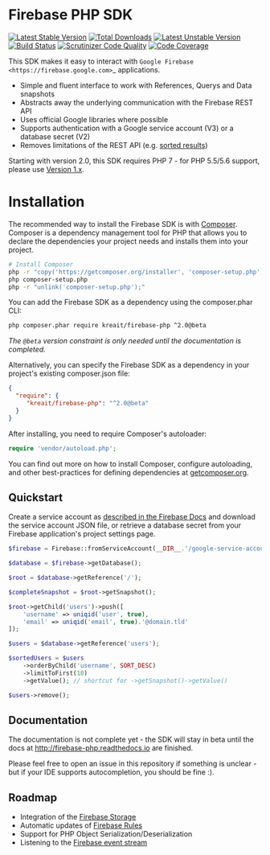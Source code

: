 # Firebase PHP SDK

[![Latest Stable Version](https://poser.pugx.org/kreait/firebase-php/v/stable)](https://packagist.org/packages/kreait/firebase-php)
[![Total Downloads](https://poser.pugx.org/kreait/firebase-php/downloads)](https://packagist.org/packages/kreait/firebase-php)
[![Latest Unstable Version](https://poser.pugx.org/kreait/firebase-php/v/unstable)](https://packagist.org/packages/kreait/firebase-php)
[![Build Status](https://travis-ci.org/kreait/firebase-php.svg?branch=master)](https://travis-ci.org/kreait/firebase-php)
[![Scrutinizer Code Quality](https://scrutinizer-ci.com/g/kreait/firebase-php/badges/quality-score.png?b=master)](https://scrutinizer-ci.com/g/kreait/firebase-php/?branch=master)
[![Code Coverage](https://scrutinizer-ci.com/g/kreait/firebase-php/badges/coverage.png?b=master)](https://scrutinizer-ci.com/g/kreait/firebase-php/?branch=master)

This SDK makes it easy to interact with `Google Firebase <https://firebase.google.com>`_
applications.

- Simple and fluent interface to work with References, Querys and Data snapshots
- Abstracts away the underlying communication with the Firebase REST API
- Uses official Google libraries where possible
- Supports authentication with a Google service account (V3) or a database secret (V2)
- Removes limitations of the REST API (e.g.
  [sorted results](https://firebase.google.com/docs/database/rest/retrieve-data#section-rest-ordered-data))
 
Starting with version 2.0, this SDK requires PHP 7 - for PHP 5.5/5.6 support, please use
[Version 1.x](http://firebase-php.readthedocs.io/en/1.x/).

# Installation

The recommended way to install the Firebase SDK is with [Composer](http://getcomposer.org).
Composer is a dependency management tool for PHP that allows you to declare the dependencies your project needs and
installs them into your project.

```bash
# Install Composer
php -r "copy('https://getcomposer.org/installer', 'composer-setup.php');"
php composer-setup.php
php -r "unlink('composer-setup.php');"
```

You can add the Firebase SDK as a dependency using the composer.phar CLI:

```bash
php composer.phar require kreait/firebase-php ^2.0@beta
```

*The ``@beta`` version constraint is only needed until the documentation is completed.*

Alternatively, you can specify the Firebase SDK as a dependency in your project's existing composer.json file:

```json
{
  "require": {
     "kreait/firebase-php": "^2.0@beta"
  }
}
```

After installing, you need to require Composer's autoloader:

```php
require 'vendor/autoload.php';
```

You can find out more on how to install Composer, configure autoloading, and
other best-practices for defining dependencies at [getcomposer.org](http://getcomposer.org).

## Quickstart

Create a service account as 
[described in the Firebase Docs](https://firebase.google.com/docs/server/setup#add_firebase_to_your_app)
and download the service account JSON file, or retrieve a database secret from your Firebase application's 
project settings page.

```php
$firebase = Firebase::fromServiceAccount(__DIR__.'/google-service-account.json');

$database = $firebase->getDatabase();

$root = $database->getReference('/');

$completeSnapshot = $root->getSnapshot();

$root->getChild('users')->push([
    'username' => uniqid('user', true),
    'email' => uniqid('email', true).'@domain.tld'
]);

$users = $database->getReference('users');

$sortedUsers = $users
    ->orderByChild('username', SORT_DESC)
    ->limitToFirst(10)
    ->getValue(); // shortcut for ->getSnapshot()->getValue()

$users->remove();
```

## Documentation

The documentation is not complete yet - the SDK will stay in beta until the docs at
http://firebase-php.readthedocs.io are finished. 

Please feel free to open an issue in this repository if something is unclear - but
if your IDE supports autocompletion, you should be fine :).

## Roadmap

- Integration of the [Firebase Storage](https://firebase.google.com/docs/storage/)
- Automatic updates of [Firebase Rules](https://firebase.google.com/docs/database/security/) 
- Support for PHP Object Serialization/Deserialization
- Listening to the [Firebase event stream](https://firebase.google.com/docs/reference/rest/database/#section-streaming)
